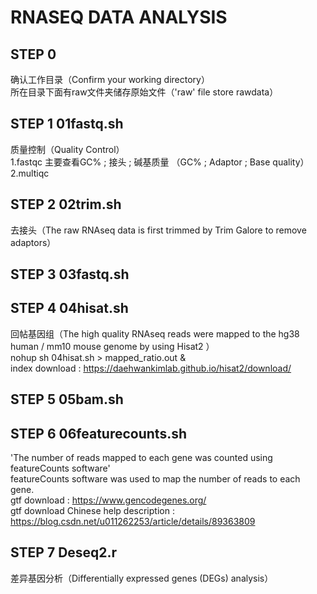 # RNASEQ DATA ANALYSIS
## STEP 0 
确认工作目录（Confirm your working directory）  
所在目录下面有raw文件夹储存原始文件（'raw' file store rawdata）  
## STEP 1 01fastq.sh  
质量控制（Quality Control）  
1.fastqc 主要查看GC% ; 接头 ; 碱基质量 （GC% ; Adaptor ; Base quality）  
2.multiqc  
## STEP 2 02trim.sh  
去接头（The raw RNAseq data is first trimmed by Trim Galore to remove adaptors）  
## STEP 3 03fastq.sh  
## STEP 4 04hisat.sh  
回帖基因组（The high quality RNAseq reads were mapped to the hg38 human / mm10 mouse genome by using Hisat2 ）  
nohup sh 04hisat.sh > mapped_ratio.out &  
index download : https://daehwankimlab.github.io/hisat2/download/  
## STEP 5 05bam.sh  
## STEP 6 06featurecounts.sh  
 'The number of reads mapped to each gene was counted using featureCounts software'  
 featureCounts software was used to map the number of reads to each gene.  
gtf download : https://www.gencodegenes.org/  
gtf download Chinese help description : https://blog.csdn.net/u011262253/article/details/89363809  
## STEP 7 Deseq2.r    
差异基因分析（Differentially expressed genes (DEGs) analysis）    
